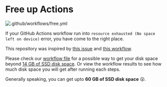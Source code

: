 # Free up Actions

![.github/workflows/free.yml](https://github.com/ThewBear/free-actions/workflows/.github/workflows/free.yml/badge.svg)

If your GitHub Actions workflow run into `resource exhausted (No space left on device)` error, you have come to the right place.

This repository was inspired by [this issue](https://github.com/actions/virtual-environments/issues/709) and [this workflow](https://github.com/facebookresearch/wav2letter/actions/runs/74797824/workflow).

Please check our [workflow file](.github/workflows/free.yml) for a possible way to get your disk space beyond [14 GB of SSD disk space](https://docs.github.com/en/free-pro-team@latest/actions/reference/specifications-for-github-hosted-runners#supported-runners-and-hardware-resources). Or view the workflow results to see how much disk space you will get after running each steps.

Generally speaking, you can get upto **60 GB of SSD disk space** 😲.